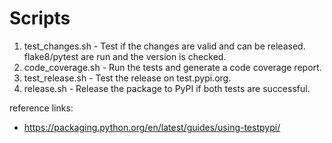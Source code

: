 # Scripts

1. test_changes.sh - Test if the changes are valid and can be released. flake8/pytest are run and the version is checked.
2. code_coverage.sh - Run the tests and generate a code coverage report.
3. test_release.sh - Test the release on test.pypi.org.
4. release.sh - Release the package to PyPI if both tests are successful.


reference links:

- https://packaging.python.org/en/latest/guides/using-testpypi/
